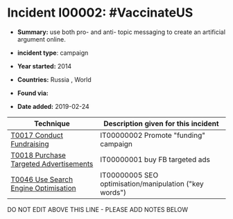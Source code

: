 # Incident I00002: #VaccinateUS

* **Summary:** use both pro- and anti- topic messaging to create an artificial argument online. 

* **incident type**: campaign

* **Year started:** 2014

* **Countries:** Russia , World

* **Found via:** 

* **Date added:** 2019-02-24
 

| Technique | Description given for this incident |
| --------- | ------------------------- |
| [T0017 Conduct Fundraising](../../generated_pages/techniques/T0017.md) | IT00000002 Promote "funding" campaign |
| [T0018 Purchase Targeted Advertisements](../../generated_pages/techniques/T0018.md) | IT00000001 buy FB targeted ads |
| [T0046 Use Search Engine Optimisation](../../generated_pages/techniques/T0046.md) | IT00000005 SEO optimisation/manipulation ("key words") |


DO NOT EDIT ABOVE THIS LINE - PLEASE ADD NOTES BELOW
